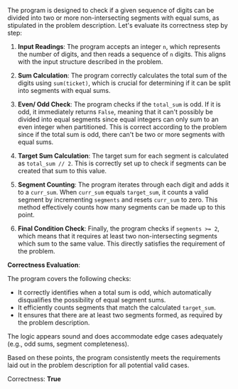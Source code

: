 The program is designed to check if a given sequence of digits can be divided into two or more non-intersecting segments with equal sums, as stipulated in the problem description. Let's evaluate its correctness step by step:

1. **Input Readings**: The program accepts an integer `n`, which represents the number of digits, and then reads a sequence of `n` digits. This aligns with the input structure described in the problem.

2. **Sum Calculation**: The program correctly calculates the total sum of the digits using `sum(ticket)`, which is crucial for determining if it can be split into segments with equal sums.

3. **Even/ Odd Check**: The program checks if the `total_sum` is odd. If it is odd, it immediately returns `False`, meaning that it can't possibly be divided into equal segments since equal integers can only sum to an even integer when partitioned. This is correct according to the problem since if the total sum is odd, there can't be two or more segments with equal sums.

4. **Target Sum Calculation**: The target sum for each segment is calculated as `total_sum // 2`. This is correctly set up to check if segments can be created that sum to this value.

5. **Segment Counting**: The program iterates through each digit and adds it to a `curr_sum`. When `curr_sum` equals `target_sum`, it counts a valid segment by incrementing `segments` and resets `curr_sum` to zero. This method effectively counts how many segments can be made up to this point.

6. **Final Condition Check**: Finally, the program checks if `segments >= 2`, which means that it requires at least two non-intersecting segments which sum to the same value. This directly satisfies the requirement of the problem.

**Correctness Evaluation**: 

The program covers the following checks:

- It correctly identifies when a total sum is odd, which automatically disqualifies the possibility of equal segment sums.
- It efficiently counts segments that match the calculated `target_sum`.
- It ensures that there are at least two segments formed, as required by the problem description.

The logic appears sound and does accommodate edge cases adequately (e.g., odd sums, segment completeness).

Based on these points, the program consistently meets the requirements laid out in the problem description for all potential valid cases.

Correctness: **True**